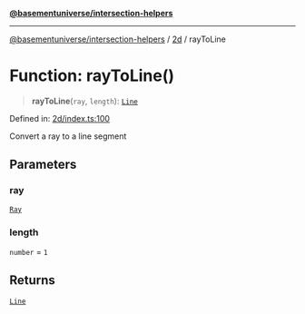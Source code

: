 [**@basementuniverse/intersection-helpers**](../../README.md)

***

[@basementuniverse/intersection-helpers](../../README.md) / [2d](../README.md) / rayToLine

# Function: rayToLine()

> **rayToLine**(`ray`, `length`): [`Line`](../types/type-aliases/Line.md)

Defined in: [2d/index.ts:100](https://github.com/basementuniverse/intersection-helpers/blob/ede9ecb18a1386abf90747a70ee9f16c34ce6207/src/2d/index.ts#L100)

Convert a ray to a line segment

## Parameters

### ray

[`Ray`](../types/type-aliases/Ray.md)

### length

`number` = `1`

## Returns

[`Line`](../types/type-aliases/Line.md)
